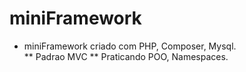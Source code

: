 # miniFramework
* miniFramework criado com PHP, Composer, Mysql.\
** Padrao MVC
** Praticando POO, Namespaces.
